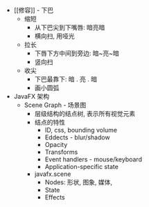 - [[修容]] - 下巴
	- 缩短
		- 从下巴尖到下嘴唇: 暗亮暗
		- 横向扫, 用哑光
	- 拉长
		- 下唇下方中间到旁边: 暗~亮~暗
		- 竖向扫
	- 收尖
		- 下巴最靠下: 暗 . 亮 . 暗
		- 画小圆弧
- JavaFX 架构
	- Scene Graph - 场景图
		- 层级结构的结点树, 表示所有视觉元素
		- 结点的特性
			- ID, css, bounding volume
			- Eddects - blur/shadow
			- Opacity
			- Transforms
			- Event handlers - mouse/keyboard
			- Application-specific state
		- javafx.scene
			- Nodes: 形状, 图象, 媒体,
			- State
			- Effects